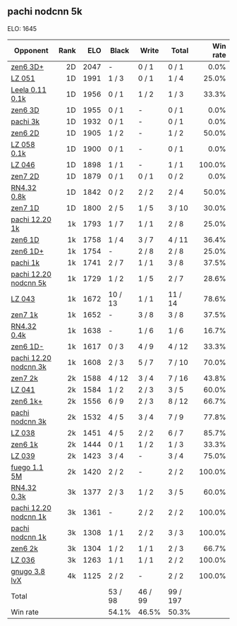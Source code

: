 ## pachi nodcnn 5k ##

ELO: 1645

Opponent | Rank | ELO | Black | Write | Total | Win rate
---------|-----:|----:|-------|-------|-------|-------:
[zen6 3D+](zen6%203D+.md) | 2D | 2047 | - | 0 / 1 | 0 / 1 | 0.0%
[LZ 051](LZ%20051.md) | 1D | 1991 | 1 / 3 | 0 / 1 | 1 / 4 | 25.0%
[Leela 0.11 0.1k](Leela%200.11%200.1k.md) | 1D | 1956 | 0 / 1 | 1 / 2 | 1 / 3 | 33.3%
[zen6 3D](zen6%203D.md) | 1D | 1955 | 0 / 1 | - | 0 / 1 | 0.0%
[pachi 3k](pachi%203k.md) | 1D | 1932 | 0 / 1 | - | 0 / 1 | 0.0%
[zen6 2D](zen6%202D.md) | 1D | 1905 | 1 / 2 | - | 1 / 2 | 50.0%
[LZ 058 0.1k](LZ%20058%200.1k.md) | 1D | 1900 | 0 / 1 | - | 0 / 1 | 0.0%
[LZ 046](LZ%20046.md) | 1D | 1898 | 1 / 1 | - | 1 / 1 | 100.0%
[zen7 2D](zen7%202D.md) | 1D | 1879 | 0 / 1 | 0 / 1 | 0 / 2 | 0.0%
[RN4.32 0.8k](RN4.32%200.8k.md) | 1D | 1842 | 0 / 2 | 2 / 2 | 2 / 4 | 50.0%
[zen7 1D](zen7%201D.md) | 1D | 1800 | 2 / 5 | 1 / 5 | 3 / 10 | 30.0%
[pachi 12.20 1k](pachi%2012.20%201k.md) | 1k | 1793 | 1 / 7 | 1 / 1 | 2 / 8 | 25.0%
[zen6 1D](zen6%201D.md) | 1k | 1758 | 1 / 4 | 3 / 7 | 4 / 11 | 36.4%
[zen6 1D+](zen6%201D+.md) | 1k | 1754 | - | 2 / 8 | 2 / 8 | 25.0%
[pachi 1k](pachi%201k.md) | 1k | 1741 | 2 / 7 | 1 / 1 | 3 / 8 | 37.5%
[pachi 12.20 nodcnn 5k](pachi%2012.20%20nodcnn%205k.md) | 1k | 1729 | 1 / 2 | 1 / 5 | 2 / 7 | 28.6%
[LZ 043](LZ%20043.md) | 1k | 1672 | 10 / 13 | 1 / 1 | 11 / 14 | 78.6%
[zen7 1k](zen7%201k.md) | 1k | 1652 | - | 3 / 8 | 3 / 8 | 37.5%
[RN4.32 0.4k](RN4.32%200.4k.md) | 1k | 1638 | - | 1 / 6 | 1 / 6 | 16.7%
[zen6 1D-](zen6%201D-.md) | 1k | 1617 | 0 / 3 | 4 / 9 | 4 / 12 | 33.3%
[pachi 12.20 nodcnn 3k](pachi%2012.20%20nodcnn%203k.md) | 1k | 1608 | 2 / 3 | 5 / 7 | 7 / 10 | 70.0%
[zen7 2k](zen7%202k.md) | 2k | 1588 | 4 / 12 | 3 / 4 | 7 / 16 | 43.8%
[LZ 041](LZ%20041.md) | 2k | 1584 | 1 / 2 | 2 / 3 | 3 / 5 | 60.0%
[zen6 1k+](zen6%201k+.md) | 2k | 1556 | 6 / 9 | 2 / 3 | 8 / 12 | 66.7%
[pachi nodcnn 3k](pachi%20nodcnn%203k.md) | 2k | 1532 | 4 / 5 | 3 / 4 | 7 / 9 | 77.8%
[LZ 038](LZ%20038.md) | 2k | 1451 | 4 / 5 | 2 / 2 | 6 / 7 | 85.7%
[zen6 1k](zen6%201k.md) | 2k | 1444 | 0 / 1 | 1 / 2 | 1 / 3 | 33.3%
[LZ 039](LZ%20039.md) | 2k | 1423 | 3 / 4 | - | 3 / 4 | 75.0%
[fuego 1.1 5M](fuego%201.1%205M.md) | 2k | 1420 | 2 / 2 | - | 2 / 2 | 100.0%
[RN4.32 0.3k](RN4.32%200.3k.md) | 3k | 1377 | 2 / 3 | 1 / 2 | 3 / 5 | 60.0%
[pachi 12.20 nodcnn 1k](pachi%2012.20%20nodcnn%201k.md) | 3k | 1361 | - | 2 / 2 | 2 / 2 | 100.0%
[pachi nodcnn 1k](pachi%20nodcnn%201k.md) | 3k | 1308 | 1 / 1 | 2 / 2 | 3 / 3 | 100.0%
[zen6 2k](zen6%202k.md) | 3k | 1304 | 1 / 2 | 1 / 1 | 2 / 3 | 66.7%
[LZ 036](LZ%20036.md) | 3k | 1263 | 1 / 1 | 1 / 1 | 2 / 2 | 100.0%
[gnugo 3.8 lvX](gnugo%203.8%20lvX.md) | 4k | 1125 | 2 / 2 | - | 2 / 2 | 100.0%
Total | | | 53 / 98 | 46 / 99 | 99 / 197 | 
Win rate| | | 54.1% | 46.5% | 50.3% | 
